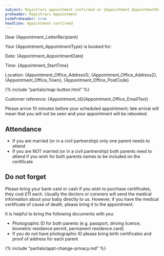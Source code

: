 ```yaml
---
subject: Registrars appointment confirmed on {Appointment_AppointmentDate} at {Appointment_StartTime}
preheader: Registrars Appointment 
hidePreheader: true
headline: Appointment confirmed
---
```


Dear {Appointment_LetterRecipient}

Your {Appointment_AppointmentType} is booked for: 

Date: {Appointment_AppointmentDate}

Time: {Appointment_StartTime}

Location: {Appointment_Office_Address1}, {Appointment_Office_Address2}, {Appointment_Office_Town}, {Appointment_Office_PostCode}

{% include "partials/map-button.html" %}

Customer reference: {Appointment_Id}{Appointment_Office_EmailText}

Please arrive 10 minutes before your scheduled appointment; late arrival will mean that you will not be seen and your appointment will be rebooked.

## Attendance
  - If you are married (or in a civil partnership) only one parent needs to attend
  - If you are NOT married (or in a civil partnership) both parents need to attend if you wish for both parents names to be included on the certificate

## Do not forget
Please bring your bank card or cash if you wish to purchase certificates, they cost £11 each.
Usually the doctors or coroners will send the medical information about your baby directly to us. However, if you have the medical certificate of cause of death, please bring it to the appointment.

It is helpful to bring the following documents with you: 

- Photographic ID for both parents (e.g. passport, driving licence, biometric residence permit, permanent residence card)
- If you do not have photographic ID please bring birth certificates and proof of address for each parent 

{% include "partials/appt-change-privacy.md" %}
